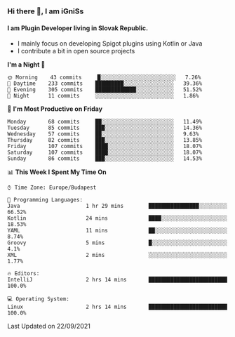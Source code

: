 ### Hi there 👋, I am iGniSs

#### I am Plugin Developer living in Slovak Republic.
- I mainly focus on developing Spigot plugins using Kotlin or Java
- I contribute a bit in open source projects

<!--START_SECTION:waka-->
**I'm a Night 🦉** 

```text
🌞 Morning    43 commits     █░░░░░░░░░░░░░░░░░░░░░░░░   7.26% 
🌆 Daytime    233 commits    █████████░░░░░░░░░░░░░░░░   39.36% 
🌃 Evening    305 commits    █████████████░░░░░░░░░░░░   51.52% 
🌙 Night      11 commits     ░░░░░░░░░░░░░░░░░░░░░░░░░   1.86%

```
📅 **I'm Most Productive on Friday** 

```text
Monday       68 commits     ██░░░░░░░░░░░░░░░░░░░░░░░   11.49% 
Tuesday      85 commits     ███░░░░░░░░░░░░░░░░░░░░░░   14.36% 
Wednesday    57 commits     ██░░░░░░░░░░░░░░░░░░░░░░░   9.63% 
Thursday     82 commits     ███░░░░░░░░░░░░░░░░░░░░░░   13.85% 
Friday       107 commits    ████░░░░░░░░░░░░░░░░░░░░░   18.07% 
Saturday     107 commits    ████░░░░░░░░░░░░░░░░░░░░░   18.07% 
Sunday       86 commits     ███░░░░░░░░░░░░░░░░░░░░░░   14.53%

```


📊 **This Week I Spent My Time On** 

```text
⌚︎ Time Zone: Europe/Budapest

💬 Programming Languages: 
Java                     1 hr 29 mins        ████████████████░░░░░░░░░   66.52% 
Kotlin                   24 mins             ████░░░░░░░░░░░░░░░░░░░░░   18.53% 
YAML                     11 mins             ██░░░░░░░░░░░░░░░░░░░░░░░   8.74% 
Groovy                   5 mins              █░░░░░░░░░░░░░░░░░░░░░░░░   4.1% 
XML                      2 mins              ░░░░░░░░░░░░░░░░░░░░░░░░░   1.77%

🔥 Editors: 
IntelliJ                 2 hrs 14 mins       █████████████████████████   100.0%

💻 Operating System: 
Linux                    2 hrs 14 mins       █████████████████████████   100.0%

```


 Last Updated on 22/09/2021
<!--END_SECTION:waka-->